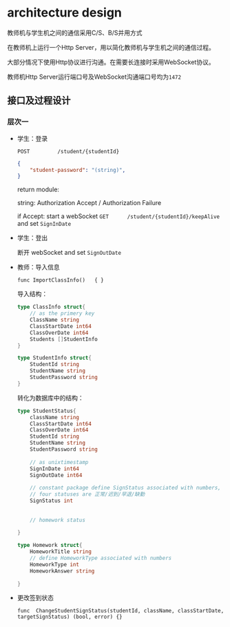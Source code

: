 # architecture design

教师机与学生机之间的通信采用C/S、B/S并用方式

在教师机上运行一个Http Server，用以简化教师机与学生机之间的通信过程。

大部分情况下使用Http协议进行沟通。在需要长连接时采用WebSocket协议。

教师机Http Server运行端口号及WebSocket沟通端口号均为`1472`



## 接口及过程设计

### 层次一

* 学生：登录

  `POST			/student/{studentId}`

  ```json
  {
      "student-password": "(string)",
  }
  ```

  return module:

  string: Authorization Accept / Authorization Failure


  if Accept:	start a webSocket `GET		/student/{studentId}/keepAlive`  and set `SignInDate`

* 学生：登出

  断开 webSocket and set `SignOutDate`





* 教师：导入信息

  `func ImportClassInfo()   { }`

  导入结构：

  ```go
  type ClassInfo struct{
      // as the primery key
      ClassName string
      ClassStartDate int64
      ClassOverDate int64
      Students []StudentInfo
  }
  
  type StudentInfo struct{
      StudentId string
      StudentName string
      StudentPassword string
  }
  ```

  转化为数据库中的结构：

  ```go
  type StudentStatus{
      className string
      ClassStartDate int64
      ClassOverDate int64
      StudentId string
      StudentName string
      StudentPassword string
      
      // as unixtimestamp
      SignInDate int64
      SignOutDate int64
      
      // constant package define SignStatus associated with numbers, and it must be caculate by Sign in/out time
      // four statuses are 正常/迟到/早退/缺勤
      SignStatus int
      
      
      // homework status
      
  }
  
  type Homework struct{
      HomeworkTitle string
      // define HomeworkType associated with numbers
      HomeworkType int
      HomeworkAnswer string
      
  }
  ```

* 更改签到状态

  `func  ChangeStudentSignStatus(studentId, className, classStartDate, targetSignStatus) (bool, error) {}`